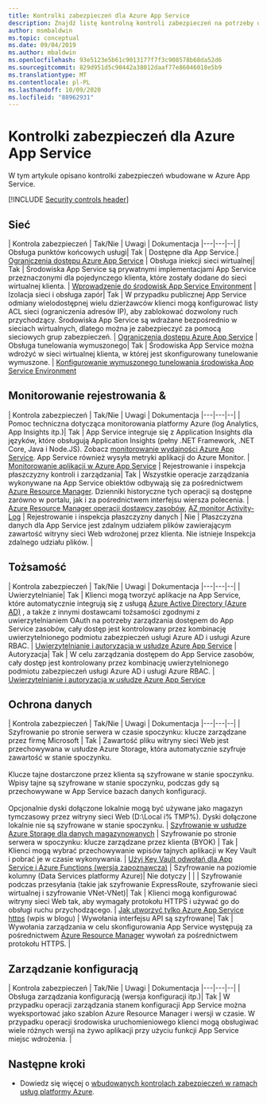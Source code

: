 ```yaml
---
title: Kontrolki zabezpieczeń dla Azure App Service
description: Znajdź listę kontrolną kontroli zabezpieczeń na potrzeby oceny Azure App Service w organizacji.
author: msmbaldwin
ms.topic: conceptual
ms.date: 09/04/2019
ms.author: mbaldwin
ms.openlocfilehash: 93e5123e5b61c9013177f7f3c908578b68da52d6
ms.sourcegitcommit: 829d951d5c90442a38012daaf77e86046018e5b9
ms.translationtype: MT
ms.contentlocale: pl-PL
ms.lasthandoff: 10/09/2020
ms.locfileid: "88962931"
---
```

# <a name="security-controls-for-azure-app-service"></a>Kontrolki zabezpieczeń dla Azure App Service

W tym artykule opisano kontrolki zabezpieczeń wbudowane w Azure App Service.

[!INCLUDE [Security controls header](../../includes/security-controls-header.md)]

## <a name="network"></a>Sieć

| Kontrola zabezpieczeń | Tak/Nie | Uwagi | Dokumentacja
|---|---|--|
| Obsługa punktów końcowych usługi| Tak | Dostępne dla App Service.| [Ograniczenia dostępu Azure App Service](app-service-ip-restrictions.md)
| Obsługa iniekcji sieci wirtualnej| Tak | Środowiska App Service są prywatnymi implementacjami App Service przeznaczonymi dla pojedynczego klienta, które zostały dodane do sieci wirtualnej klienta. | [Wprowadzenie do środowisk App Service Environment](environment/intro.md)
| Izolacja sieci i obsługa zapór| Tak | W przypadku publicznej App Service odmiany wielodostępnej wielu dzierżawców klienci mogą konfigurować listy ACL sieci (ograniczenia adresów IP), aby zablokować dozwolony ruch przychodzący.  Środowiska App Service są wdrażane bezpośrednio w sieciach wirtualnych, dlatego można je zabezpieczyć za pomocą sieciowych grup zabezpieczeń. | [Ograniczenia dostępu Azure App Service](app-service-ip-restrictions.md)
| Obsługa tunelowania wymuszonego| Tak | Środowiska App Service można wdrożyć w sieci wirtualnej klienta, w której jest skonfigurowany tunelowanie wymuszone. | [Konfigurowanie wymuszonego tunelowania środowiska App Service Environment](environment/forced-tunnel-support.md)

## <a name="monitoring--logging"></a>Monitorowanie rejestrowania &

| Kontrola zabezpieczeń | Tak/Nie | Uwagi | Dokumentacja
|---|---|--|
| Pomoc techniczna dotycząca monitorowania platformy Azure (log Analytics, App Insights itp.)| Tak | App Service integruje się z Application Insights dla języków, które obsługują Application Insights (pełny .NET Framework, .NET Core, Java i Node.JS).  Zobacz [monitorowanie wydajności Azure App Service](../azure-monitor/app/azure-web-apps.md). App Service również wysyła metryki aplikacji do Azure Monitor. | [Monitorowanie aplikacji w Azure App Service](web-sites-monitor.md)
| Rejestrowanie i inspekcja płaszczyzny kontroli i zarządzania| Tak | Wszystkie operacje zarządzania wykonywane na App Service obiektów odbywają się za pośrednictwem [Azure Resource Manager](../azure-resource-manager/index.yml). Dzienniki historyczne tych operacji są dostępne zarówno w portalu, jak i za pośrednictwem interfejsu wiersza polecenia. | [Azure Resource Manager operacji dostawcy zasobów](../role-based-access-control/resource-provider-operations.md#microsoftweb), [AZ monitor Activity-Log](/cli/azure/monitor/activity-log)
| Rejestrowanie i inspekcja płaszczyzny danych | Nie | Płaszczyzna danych dla App Service jest zdalnym udziałem plików zawierającym zawartość witryny sieci Web wdrożonej przez klienta.  Nie istnieje Inspekcja zdalnego udziału plików. |

## <a name="identity"></a>Tożsamość

| Kontrola zabezpieczeń | Tak/Nie | Uwagi |  Dokumentacja
|---|---|--|
| Uwierzytelnianie| Tak | Klienci mogą tworzyć aplikacje na App Service, które automatycznie integrują się z usługą [Azure Active Directory (Azure AD)](../active-directory/index.yml) , a także z innymi dostawcami tożsamości zgodnymi z uwierzytelnianiem OAuth na potrzeby zarządzania dostępem do App Service zasobów, cały dostęp jest kontrolowany przez kombinację uwierzytelnionego podmiotu zabezpieczeń usługi Azure AD i usługi Azure RBAC. | [Uwierzytelnianie i autoryzacja w usłudze Azure App Service](overview-authentication-authorization.md)
| Autoryzacja| Tak | W celu zarządzania dostępem do App Service zasobów, cały dostęp jest kontrolowany przez kombinację uwierzytelnionego podmiotu zabezpieczeń usługi Azure AD i usługi Azure RBAC.  | [Uwierzytelnianie i autoryzacja w usłudze Azure App Service](overview-authentication-authorization.md)

## <a name="data-protection"></a>Ochrona danych

| Kontrola zabezpieczeń | Tak/Nie | Uwagi | Dokumentacja
|---|---|--|
| Szyfrowanie po stronie serwera w czasie spoczynku: klucze zarządzane przez firmę Microsoft | Tak | Zawartość pliku witryny sieci Web jest przechowywana w usłudze Azure Storage, która automatycznie szyfruje zawartość w stanie spoczynku. <br><br>Klucze tajne dostarczone przez klienta są szyfrowane w stanie spoczynku. Wpisy tajne są szyfrowane w stanie spoczynku, podczas gdy są przechowywane w App Service bazach danych konfiguracji.<br><br>Opcjonalnie dyski dołączone lokalnie mogą być używane jako magazyn tymczasowy przez witryny sieci Web (D:\Local i% TMP%). Dyski dołączone lokalnie nie są szyfrowane w stanie spoczynku. | [Szyfrowanie w usłudze Azure Storage dla danych magazynowanych](../storage/common/storage-service-encryption.md)
| Szyfrowanie po stronie serwera w spoczynku: klucze zarządzane przez klienta (BYOK) | Tak | Klienci mogą wybrać przechowywanie wpisów tajnych aplikacji w Key Vault i pobrać je w czasie wykonywania. | [Użyj Key Vault odwołań dla App Service i Azure Functions (wersja zapoznawcza)](app-service-key-vault-references.md)
| Szyfrowanie na poziomie kolumny (Data Services platformy Azure)| Nie dotyczy | |
| Szyfrowanie podczas przesyłania (takie jak szyfrowanie ExpressRoute, szyfrowanie sieci wirtualnej i szyfrowanie VNet-VNet)| Tak | Klienci mogą konfigurować witryny sieci Web tak, aby wymagały protokołu HTTPS i używać go do obsługi ruchu przychodzącego.  | [Jak utworzyć tylko Azure App Service https](/archive/blogs/benjaminperkins/how-to-make-an-azure-app-service-https-only) (wpis w blogu)
| Wywołania interfejsu API są szyfrowane| Tak | Wywołania zarządzania w celu skonfigurowania App Service występują za pośrednictwem [Azure Resource Manager](../azure-resource-manager/index.yml) wywołań za pośrednictwem protokołu HTTPS. |

## <a name="configuration-management"></a>Zarządzanie konfiguracją

| Kontrola zabezpieczeń | Tak/Nie | Uwagi | Dokumentacja
|---|---|--|
| Obsługa zarządzania konfiguracją (wersja konfiguracji itp.)| Tak | W przypadku operacji zarządzania stanem konfiguracji App Service można wyeksportować jako szablon Azure Resource Manager i wersji w czasie. W przypadku operacji środowiska uruchomieniowego klienci mogą obsługiwać wiele różnych wersji na żywo aplikacji przy użyciu funkcji App Service miejsc wdrożenia. | 

## <a name="next-steps"></a>Następne kroki

- Dowiedz się więcej o [wbudowanych kontrolach zabezpieczeń w ramach usług platformy Azure](../security/fundamentals/security-controls.md).
